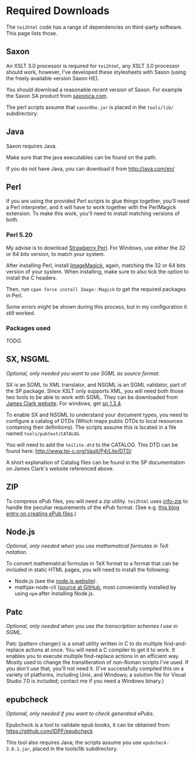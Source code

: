 # Required Downloads #

The `tei2html` code has a range of dependencies on third-party software. This page lists those.

## Saxon ##

An XSLT 3.0 processor is required for `tei2html`, any XSLT 3.0 processor should work, however, I've developed these stylesheets with Saxon (using the freely available version Saxon HE).

You should download a reasonable recent version of Saxon. For example the Saxon SA product from [saxonica.com](http://www.saxonica.com/products.html).

The perl scripts assume that `saxon9he.jar` is placed in the `tools/lib/` subdirectory.

## Java ##

Saxon requires Java.

Make sure that the java executables can be found on the path.

If you do not have Java, you can download it from http://java.com/en/

## Perl ##

If you are using the provided Perl scripts to glue things together,
you'll need a Perl interpreter, and it will have to work together with the PerlMagick extension. To make
this work, you'll need to install matching versions of both.

### Perl 5.20 ###

My advise is to download [Strawberry Perl](http://strawberryperl.com/). For Windows, use either the 32 or 64 bits version, to match your system.

After installing Perl, install [ImageMagick](http://www.imagemagick.org/script/index.php), again, matching the 32 or 64 bits version of
your system. When installing, make sure to also tick the option to install the C headers.

Then, run `cpan force install Image::Magick` to get the required packages in Perl.

Some errors might be shown during this process, but in my configuration it still worked.


### Packages used ###

TODO.

## SX, NSGML ##

_Optional, only needed you want to use SGML as source format._

SX is an SGML to XML translator, and NSGML is an SGML validator, part of the SP package. Since XSLT only supports XML, you will need both those two tools to be able to work with SGML. They can be downloaded from [James Clark website](http://www.jclark.com/). For windows, get [sp 1.3.4](ftp://ftp.jclark.com/pub/sp/win32/sp1_3_4.zip).

To enable SX and NSGML to understand your document types, you need to configure a catalog of DTDs (Which maps public DTDs to local resources containing their definitions). The scripts assume this is located in a file named `tools/pubtext/CATALOG`.

You will need to add the `teilite.dtd` to the CATALOG. This DTD can be found here: http://www.tei-c.org/Vault/P4/Lite/DTD/

A short explanation of Catalog files can be found in the SP documentation on James Clark's website referenced above.

## ZIP ##

To compress ePub files, you will need a zip utility. `tei2html` uses [info-zip](http://www.info-zip.org/Zip.html) to handle the peculiar requirements of the ePub format. (See e.g. [this blog entry on creating ePub files](http://www.snee.com/bobdc.blog/2008/03/creating-epub-files.html).)

## Node.js ##

_Optional, only needed when you use mathematical formulas in TeX notation._

To convert mathematical formulas in TeX format to a format that can be included in static HTML pages, you will need to install the following:

  * Node.js (see the [node.js website](https://nodejs.org/en/)).
  * mathjax-node-cli ([source at GitHub](https://github.com/mathjax/mathjax-node-cli), most conveniently installed by using `npm` after installing Node.js.

## Patc ##

_Optional, only needed when you use the transcription schemes I use in SGML._

Patc (pattern changer) is a small utility written in C to do multiple find-and-replace actions at once. You will need a C compiler to get it to work. It enables you to execute multiple find-replace actions in an efficient way. Mostly used to change the transliteration of non-Roman scripts I've used. If you don't use that, you'll not need it. (I've successfully compiled this on a variety of platforms, including Unix, and Windows; a solution file for Visual Studio 7.0 is included; contact me if you need a Windows binary.)

## epubcheck ##

_Optional, only needed if you want to check generated ePubs._

Epubcheck is a tool to validate epub books, it can be obtained from: https://github.com/IDPF/epubcheck

This tool also requires Java; the scripts assume you use `epubcheck-3.0.1.jar`, placed in the tools/lib subdirectory.
